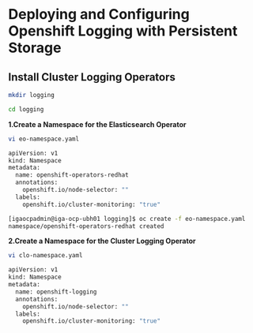```bash

```

# Deploying and Configuring Openshift Logging with Persistent Storage 

## Install Cluster Logging Operators
```bash
mkdir logging 

cd logging
```
**1.Create a Namespace for the Elasticsearch Operator**
```bash
vi eo-namespace.yaml 
```

```bash
apiVersion: v1 
kind: Namespace 
metadata:
  name: openshift-operators-redhat
  annotations: 
    openshift.io/node-selector: "" 
  labels: 
    openshift.io/cluster-monitoring: "true"
```
```bash
[igaocpadmin@iga-ocp-ubh01 logging]$ oc create -f eo-namespace.yaml 
namespace/openshift-operators-redhat created
```
**2.Create a Namespace for the Cluster Logging Operator**
```bash
vi clo-namespace.yaml 
```
```bash
apiVersion: v1 
kind: Namespace 
metadata: 
  name: openshift-logging 
  annotations: 
    openshift.io/node-selector: "" 
  labels: 
    openshift.io/cluster-monitoring: "true"
```
